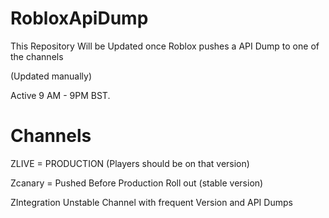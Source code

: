 # RobloxApiDump
This Repository Will be Updated once Roblox pushes a API Dump to one of the channels  

 (Updated manually)

Active 9 AM - 9PM BST.

# Channels
 ZLIVE = PRODUCTION (Players should be on that version)
 
 Zcanary = Pushed Before Production Roll out (stable version)
 
 ZIntegration Unstable Channel with frequent Version and API Dumps
